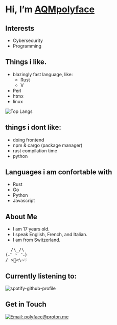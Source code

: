 # Hi, I’m [AQMpolyface](https://github.com/AQMpolyface)

##  Interests
- Cybersecurity
- Programming

##  Things i like.
- blazingly fast language, like:
  - Rust
  - V
- Perl
- htmx
- linux
  
![Top Langs](https://github-readme-stats.vercel.app/api/top-langs/?username=aqmpolyface&layout=compact)

## things i dont like:
- doing frontend
- npm & cargo (package manager)
- rust compilation time
- python
  
##  Languages i am confortable with
- Rust 
- Go 
- Python
- Javascript

##  About Me
- I am 17 years old.
- I speak English, French, and Italian.
- I am from Switzerland.
<pre>
  /\_/\
(˶ᵔ ᵕ ᵔ˶)
/ >🌷<\~⁠♡
</pre>
## Currently listening to:
![spotify-github-profile](https://spotify-github-profile.kittinanx.com/api/view?uid=9f4le5gzi4p8l96rzmi3vl7lh&cover_image=true&theme=novatorem&show_offline=false&background_color=121212&interchange=false&bar_color=9141ac&bar_color_cover=false)

##  Get in Touch
<a href="mailto:polyface@proton.me">
  <img alt="Email: polyface@proton.me" title="Email: polyface@proton.me" src="https://img.shields.io/badge/email-8B89CC?style=for-the-badge&logo=protonmail&logoColor=white">
</a>


